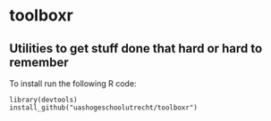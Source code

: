 # toolboxr

## Utilities to get stuff done that hard or hard to remember

To install run the following R code:
```
library(devtools)
install_github("uashogeschoolutrecht/toolboxr")
```
